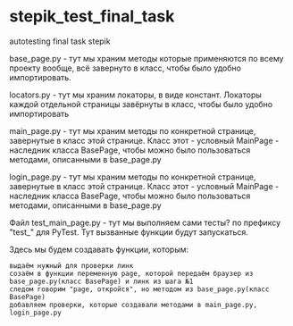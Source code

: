 # stepik_test_final_task
autotesting final task stepik

base_page.py - тут мы храним методы которые применяются по всему проекту вообще, всё завернуто в класс, чтобы было удобно импортировать.

locators.py - тут мы храним локаторы, в виде констант. Локаторы каждой отдельной страницы завёрнуты в класс, чтобы было удобно импортировать

main_page.py - тут мы храним методы по конкретной странице, завернутые в класс этой странице. Класс этот - условный MainPage - наследник класса BasePage, чтобы можно было пользоваться методами, описанными в base_page.py

login_page.py - тут мы храним методы по конкретной странице, завернутые в класс этой странице. Класс этот - условный MainPage - наследник класса BasePage, чтобы можно было пользоваться методами, описанными в base_page.py

Файл test_main_page.py - тут мы выполняем сами тесты? по префиксу "test_" для PyTest. Тут вызванные функции будут запускаться.

Здесь мы будем создавать функции, которым:

    выдаём нужный для проверки линк
    созаём в функции переменную page, которой передаём браузер из base_page.py(класс BasePage) и линк из шага №1
    следом говорим "page, откройся", но методом из base_page.py(класс BasePage)
    добавляем проверки, которые создавали методами в main_page.py, login_page.py

